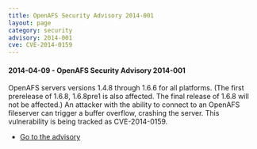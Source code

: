 ```yaml
---
title: OpenAFS Security Advisory 2014-001
layout: page
category: security
advisory: 2014-001
cve: CVE-2014-0159
---
```


#### 2014-04-09 - OpenAFS Security Advisory 2014-001

OpenAFS servers versions 1.4.8 through 1.6.6 for all platforms. (The
first prerelease of 1.6.8, 1.6.8pre1 is also affected. The final release
of 1.6.8 will not be affected.) An attacker with the ability to connect
to an OpenAFS fileserver can trigger a buffer overflow, crashing the
server. This vulnerability is being tracked as CVE-2014-0159.

-   [Go to the advisory](/security/OPENAFS-SA-2014-001.txt)

